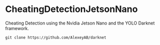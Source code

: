 # CheatingDetectionJetsonNano
Cheating Detection using the Nvidia Jetson Nano and the YOLO Darknet framework.

```Shell
git clone https://github.com/AlexeyAB/darknet
```
